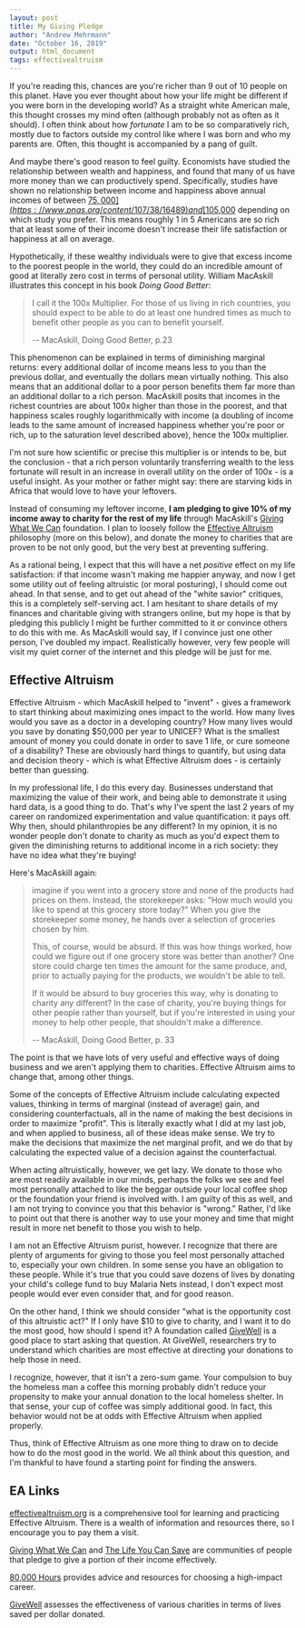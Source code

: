 ```yaml
---
layout: post
title: My Giving Pledge
author: "Andrew Mehrmann"
date: "October 16, 2019"
output: html_document
tags: effectivealtruism
---
```


If you're reading this, chances are you're richer than 9 out of 10 people on this planet. Have you ever thought about how your life might be different if you were born in the developing world? As a straight white American male, this thought crosses my mind often (although probably not as often as it should). I often think about how *fortunate* I am to be so comparatively rich, mostly due to factors outside my control like where I was born and who my parents are. Often, this thought is accompanied by a pang of guilt.

And maybe there's good reason to feel guilty. Economists have studied the relationship between wealth and happiness, and found that many of us have more money than we can productively spend. Specifically, studies have shown no relationship between income and happiness above annual incomes of between [$75,000](https://www.pnas.org/content/107/38/16489) and [$105,000](https://www.nature.com/articles/s41562-017-0277-0.epdf?referrer_access_token=JBgmiRAoYQhtBgbj0zSVX9RgN0jAjWel9jnR3ZoTv0P6pRUGAIioLhu85ORBsjF_g5Rf0fuUViMASagr_M7VEy5MRXaYGPiRKa_FSO3qh3qFZW2eGnWNkmHVW7J5KJM5kHZ_dY8AULUrukyysIQ5PxXS7cUPJ28GwywaXRvjNOW4O4S4YopfDke1c2jLpKYweA_UiNmDU37muQ3AVIlWIl62D0tBToG48TSKGKsGp9KMPce9WhaRHaEaoEzqc98rna7AGO08mwDmHgtLsn_jqXU2G-YN2_zarpgTR7kDviwgNDsYjg8hicjM6REnwB3dOc41vXxAcYXX-jBG4Uxd2Q%3D%3D&tracking_referrer=www.usatoday.com) depending on which study you prefer. This means roughly 1 in 5 Americans are so rich that at least some of their income doesn't increase their life satisfaction or happiness at all on average.

Hypothetically, if these wealthy individuals were to give that excess income to the poorest people in the world, they could do an incredible amount of good at literally zero cost in terms of personal utility. William MacAskill illustrates this concept in his book *Doing Good Better*:

> I call it the 100x Multiplier. For those of us living in rich countries, you should expect to be able to do at least one hundred times as much to benefit other people as you can to benefit yourself.
>
> -- MacAskill, Doing Good Better, p.23

This phenomenon can be explained in terms of diminishing marginal returns: every additional dollar of income means less to you than the previous dollar, and eventually the dollars mean virtually nothing. This also means that an additional dollar to a poor person benefits them far more than an additional dollar to a rich person. MacAskill posits that incomes in the richest countries are about 100x higher than those in the poorest, and that happiness scales roughly logarithmically with income (a doubling of income leads to the same amount of increased happiness whether you're poor or rich, up to the saturation level described above), hence the 100x multiplier.

I'm not sure how scientific or precise this multiplier is or intends to be, but the conclusion - that a rich person voluntarily transferring wealth to the less fortunate will result in an increase in overall utility on the order of 100x - is a useful insight. As your mother or father might say: there are starving kids in Africa that would love to have your leftovers.

Instead of consuming my leftover income, **I am pledging to give 10% of my income away to charity for the rest of my life** through MacAskill's [Giving What We Can](https://www.givingwhatwecan.org/) foundation. I plan to loosely follow the [Effective Altruism](https://www.effectivealtruism.org/articles/introduction-to-effective-altruism/) philosophy (more on this below), and donate the money to charities that are proven to be not only good, but the very best at preventing suffering.

As a rational being, I expect that this will have a net *positive* effect on my life satisfaction: if that income wasn't making me happier anyway, and now I get some utility out of feeling altruistic (or moral posturing), I should come out ahead. In that sense, and to get out ahead of the "white savior" critiques, this is a completely self-serving act. I am hesitant to share details of my finances and charitable giving with strangers online, but my hope is that by pledging this publicly I might be further committed to it or convince others to do this with me. As MacAskill would say, If I convince just one other person, I've doubled my impact. Realistically however, very few people will visit my quiet corner of the internet and this pledge will be just for me.

## Effective Altruism

Effective Altruism - which MacAskill helped to "invent" - gives a framework to start thinking about maximizing ones impact to the world. How many lives would you save as a doctor in a developing country? How many lives would you save by donating $50,000 per year to UNICEF? What is the smallest amount of money you could donate in order to save 1 life, or cure someone of a disability? These are obviously hard things to quantify, but using data and decision theory - which is what Effective Altruism does - is certainly better than guessing.

In my professional life, I do this every day. Businesses understand that maximizing the value of their work, and being able to demonstrate it using hard data, is a good thing to do. That's why I've spent the last 2 years of my career on randomized experimentation and value quantification: it pays off. Why then, should philanthropies be any different? In my opinion, it is no wonder people don't donate to charity as much as you'd expect them to given the diminishing returns to additional income in a rich society: they have no idea what they're buying!

Here's MacAskill again:

> imagine if you went into a grocery store and none of the products had prices on them. Instead, the storekeeper asks: "How much would you like to spend at this grocery store today?" When you give the storekeeper some money, he hands over a selection of groceries chosen by him.
>
> This, of course, would be absurd. If this was how things worked, how could we figure out if one grocery store was better than another? One store could charge ten times the amount for the same produce, and, prior to actually paying for the products, we wouldn't be able to tell.
>
> If it would be absurd to buy groceries this way, why is donating to charity any different? In the case of charity, you're buying things for other people rather than yourself, but if you're interested in using your money to help other people, that shouldn't make a difference.
>
> -- MacAskill, Doing Good Better, p. 33

The point is that we have lots of very useful and effective ways of doing business and we aren't applying them to charities. Effective Altruism aims to change that, among other things.

Some of the concepts of Effective Altruism include calculating expected values, thinking in terms of marginal (instead of average) gain, and considering counterfactuals, all in the name of making the best decisions in order to maximize "profit". This is literally exactly what I did at my last job, and when applied to business, all of these ideas make sense. We try to make the decisions that maximize the net marginal profit, and we do that by calculating the expected value of a decision against the counterfactual.

When acting altruistically, however, we get lazy. We donate to those who are most readily available in our minds, perhaps the folks we see and feel most personally attached to like the beggar outside your local coffee shop or the foundation your friend is involved with. I am guilty of this as well, and I am not trying to convince you that this behavior is "wrong." Rather, I'd like to point out that there is another way to use your money and time that might result in more net benefit to those you wish to help.

I am not an Effective Altruism purist, however. I recognize that there are plenty of arguments for giving to those you feel most personally attached to, especially your own children. In some sense you have an obligation to these people. While it's true that you could save dozens of lives by donating your child's college fund to buy Malaria Nets instead, I don't expect most people would ever even consider that, and for good reason.

On the other hand, I think we should consider "what is the opportunity cost of this altruistic act?" If I only have $10 to give to charity, and I want it to do the most good, how should I spend it? A foundation called [GiveWell](https://www.givewell.org) is a good place to start asking that question. At GiveWell, researchers try to understand which charities are most effective at directing your donations to help those in need.

I recognize, however, that it isn't a zero-sum game. Your compulsion to buy the homeless man a coffee this morning probably didn't reduce your propensity to make your annual donation to the local homeless shelter. In that sense, your cup of coffee was simply additional good. In fact, this behavior would not be at odds with Effective Altruism when applied properly.

Thus, think of Effective Altruism as one more thing to draw on to decide how to do the most good in the world. We all think about this question, and I'm thankful to have found a starting point for finding the answers.

## EA Links

[effectivealtruism.org](https://www.effectivealtruism.org/) is a comprehensive tool for learning and practicing Effective Altruism. There is a wealth of information and resources there, so I encourage you to pay them a visit.

[Giving What We Can](https://www.givingwhatwecan.org/) and [The Life You Can Save](https://www.thelifeyoucansave.org/) are communities of people that pledge to give a portion of their income effectively.

[80,000 Hours](https://80000hours.org/) provides advice and resources for choosing a high-impact career.

[GiveWell](https://www.givewell.org) assesses the effectiveness of various charities in terms of lives saved per dollar donated.
